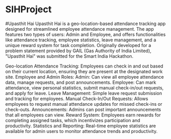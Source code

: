 # SIHProject
#Upasthit Hai
Upasthit Hai is a geo-location-based attendance tracking app designed for streamlined employee attendance management. The app features two types of users: Admin and Employee, and offers functionalities like attendance tracking, employee statistics, leave management, and a unique reward system for task completion. Originally developed for a problem statement provided by GAIL (Gas Authority of India Limited), "Upasthit Hai" was submitted for the Smart India Hackathon.

Geo-location Attendance Tracking: Employees can check in and out based on their current location, ensuring they are present at the designated work site.
Employee and Admin Roles:
Admin: Can view all employee attendance data, manage requests, and post announcements.
Employee: Can mark attendance, view personal statistics, submit manual check-in/out requests, and apply for leave.
Leave Management: Simple leave request submission and tracking for employees.
Manual Check-In/Out Requests: Allows employees to request manual attendance updates for missed check-ins or check-outs.
Announcements: Admins can post important announcements that all employees can view.
Reward System: Employees earn rewards for completing assigned tasks, which incentivizes participation and productivity.
Statistics and Reporting: Real-time employee statistics are available for admin users to monitor attendance trends and productivity.
